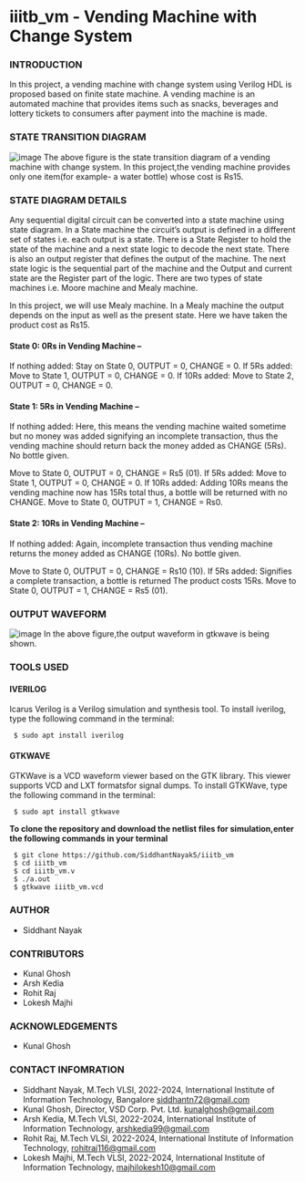 # iiitb_vm - Vending Machine with Change System 
### INTRODUCTION
In this project, a vending machine with change system using
Verilog HDL is proposed based on finite state machine. A vending
machine is an automated machine that provides items such as snacks,
beverages and lottery tickets to consumers after payment into the machine
is made.

### STATE TRANSITION DIAGRAM
![image](https://user-images.githubusercontent.com/110079689/181303096-08f7500d-2916-4bd7-a4de-3958465a53e1.png)
The above figure is the state transition diagram of a vending machine with change system. In this project,the vending machine provides only one item(for example- a water bottle) whose cost is Rs15.

### STATE DIAGRAM DETAILS 
Any sequential digital circuit can be converted into a state machine
using state diagram. In a State machine the circuit’s output is
defined in a different set of states i.e. each output is a state. There
is a State Register to hold the state of the machine and a next state
logic to decode the next state. There is also an output register that
defines the output of the machine. The next state logic is the
sequential part of the machine and the Output and current state are
the Register part of the logic. There are two types of state machines
i.e. Moore machine and Mealy machine.

In this project, we will use Mealy machine. In a Mealy machine the
output depends on the input as well as the present state. Here we
have taken the product cost as Rs15.

#### State 0: 0Rs in Vending Machine –
If nothing added: Stay on State 0, OUTPUT = 0, CHANGE = 0.
If 5Rs added: Move to State 1, OUTPUT = 0, CHANGE = 0.
If 10Rs added: Move to State 2, OUTPUT = 0, CHANGE = 0.

#### State 1: 5Rs in Vending Machine –
If nothing added: Here, this means the vending machine waited
sometime but no money was added signifying an incomplete
transaction, thus the vending machine should return back the
money added as CHANGE (5Rs). No bottle given.

Move to State 0, OUTPUT = 0, CHANGE = Rs5 (01).
If 5Rs added: Move to State 1, OUTPUT = 0, CHANGE = 0.
If 10Rs added: Adding 10Rs means the vending machine now has
15Rs total thus, a bottle will be returned with no CHANGE.
Move to State 0, OUTPUT = 1, CHANGE = Rs0.

#### State 2: 10Rs in Vending Machine –
If nothing added: Again, incomplete transaction thus vending
machine returns the money added as CHANGE (10Rs). No bottle
given.

Move to State 0, OUTPUT = 0, CHANGE = Rs10 (10).
If 5Rs added: Signifies a complete transaction, a bottle is returned
The product costs 15Rs. Move to State 0, OUTPUT = 1, CHANGE
= Rs5 (01).

### OUTPUT WAVEFORM

![image](https://user-images.githubusercontent.com/110079689/181305635-fb71da5b-36a0-4787-9c12-2a85ac31bb27.png)
In the above figure,the output waveform in gtkwave is being shown.

### TOOLS USED
#### IVERILOG

Icarus Verilog is a Verilog simulation and synthesis tool.
To install iverilog, type the following command in the terminal:

``` $ sudo apt install iverilog```

#### GTKWAVE

GTKWave is a VCD waveform viewer based on the GTK library. This viewer supports VCD and LXT formatsfor signal dumps.
To install GTKWave, type the following command in the terminal:

``` $ sudo apt install gtkwave```

**To clone the repository and download the netlist files for simulation,enter the following commands in your terminal**
``` 
 $ git clone https://github.com/SiddhantNayak5/iiitb_vm
 $ cd iiitb_vm
 $ cd iiitb_vm.v
 $ ./a.out
 $ gtkwave iiitb_vm.vcd 
 ```
 ### AUTHOR 
 - Siddhant Nayak
 ### CONTRIBUTORS
 
 - Kunal Ghosh
 - Arsh Kedia 
 - Rohit Raj
 - Lokesh Majhi
 
 ### ACKNOWLEDGEMENTS
 - Kunal Ghosh
 
 ### CONTACT INFOMRATION
 - Siddhant Nayak, M.Tech VLSI, 2022-2024, International Institute of Information Technology, Bangalore siddhantn72@gmail.com
 - Kunal Ghosh, Director, VSD Corp. Pvt. Ltd. kunalghosh@gmail.com
 - Arsh Kedia, M.Tech VLSI, 2022-2024, International Institute of Information Technology, arshkedia99@gmail.com
 - Rohit Raj, M.Tech VLSI, 2022-2024, International Institute of Information Technology, rohitraj116@gmail.com
 - Lokesh Majhi, M.Tech VLSI, 2022-2024, International Institute of Information Technology, majhilokesh10@gmail.com
